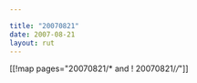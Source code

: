 ```yaml
---

title: "20070821"
date: 2007-08-21
layout: rut
---
```


[[!map pages="20070821/* and ! 20070821/*/*"]]

